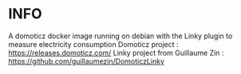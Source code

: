# INFO 
 A domoticz docker image running on debian 
 with the Linky plugin to measure electricity consumption 
 Domoticz project : https://releases.domoticz.com/ 
 Linky project from Guillaume Zin : https://github.com/guillaumezin/DomoticzLinky 
